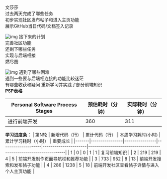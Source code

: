 文莎莎  
        过去两天完成了哪些任务  
            初步实现社区发布帖子和进入主页功能  
            展示GitHub当日代码/文档签入记录	   
            


![img](https://img-community.csdnimg.cn/images/252d1e776ac3484098578e92111d9b0c.png "#left")
        接下来的计划  
	        完善社区功能  
        还剩下哪些任务  
	        实现与后端相接  
        燃尽图    
        


![img](https://img-community.csdnimg.cn/images/82fa1abd463b4b01a2c472cb9333546a.png "#left")
        遇到了哪些困难  
        遇到一些要与后端相连接的功能比较迷茫  
        有哪些收获和疑问
        重新学习并实践了部分前端知识    
        **PSP表格**

  |Personal Software Process Stages	|预估耗时（分钟）	|实际耗时（分钟）|
  | ----| ----|----|
  |进行前端开发  |360|311|   

**学习进度条：**
| 第N轮 | 新增代码（行） | 累计代码（行） | 本周学习耗时(小时) | 累计学习耗时（小时） | 重要成长                                                         |
|-------|----------------|----------------|--------------------|----------------------|------------------------------------------------------------------|
| 1     | 0            | 0          | 1                 | 1                    | 复习前端知识                        |
| 2     |  219           |  219         |   4               |  5                   | 前端开发制作页面导航栏和推荐功能                        |
| 3     | 733            | 952          | 8                 | 13                    | 前端开发搜索和发布帖子功能                        |
| 4     | 286            | 1238          | 5                 | 18                    | 前端开发社区查看帖子详情与进入个人主页功能                        |